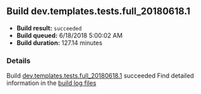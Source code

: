 ## Build dev.templates.tests.full_20180618.1
- **Build result:** `succeeded`
- **Build queued:** 6/18/2018 5:00:02 AM
- **Build duration:** 127.14 minutes
### Details
Build [dev.templates.tests.full_20180618.1](https://winappstudio.visualstudio.com/web/build.aspx?pcguid=a4ef43be-68ce-4195-a619-079b4d9834c2&builduri=vstfs%3a%2f%2f%2fBuild%2fBuild%2f25884) succeeded
Find detailed information in the [build log files](https://uwpctdiags.blob.core.windows.net/buildlogs/dev.templates.tests.full_20180618.1_logs.zip)
